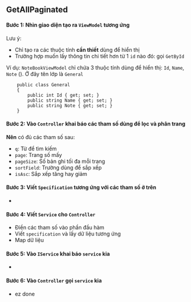 ## GetAllPaginated

#### Bước 1: Nhìn giao diện tạo ra `ViewModel` tương ứng

Lưu ý: 
- Chỉ tạo ra các thuộc tính **cần thiết** dùng để hiển thị
- Trường hợp muốn lấy thông tin chi tiết hơn từ 1 `id` nào đó: gọi `GetById`

Ví dụ: `NoteBookViewModel` chỉ chứa 3 thuộc tính dùng để hiển thị: `Id`, `Name`, `Note` (). Ở đây tên lớp là `General`

```Csharp
    public class General
    {
        public int Id { get; set; }
        public string Name { get; set; }
        public string Note { get; set; }
    }
```

#### Bước 2: Vào `Controller` khai báo các tham số dùng để lọc và phân trang

**Nên** có đủ các tham số sau:
- `q`: Từ để tìm kiếm
- `page`: Trang số mấy
- `pageSize`: Số bản ghi tối đa mỗi trang
- `sortField`: Trường dùng để sắp xếp
- `isAsc`: Sắp xếp tăng hay giảm

#### Bước 3: Viết `Specification` tương ứng với các tham số ở trên

- 

#### Bước 4: Viết `Service` cho `Controller`

- Điền các tham số vào phần đầu hàm
- Viết `specification` và lấy dữ liệu tương ứng 
- Map dữ liệu

#### Bước 5: Vào `IService` khai báo `service` kia

- 

#### Bước 6: Vào `Controller` gọi `service` kia

- ez done
